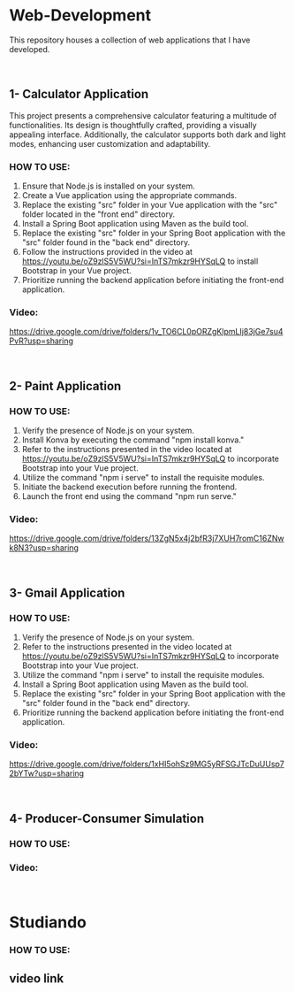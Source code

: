 # Web-Development
This repository houses a collection of web applications that I have developed.

<br>

## 1- Calculator Application
This project presents a comprehensive calculator featuring a multitude of functionalities. Its design is thoughtfully crafted, providing a visually appealing interface. Additionally, the calculator supports both dark and light modes, enhancing user customization and adaptability.

### HOW TO USE:
1. Ensure that Node.js is installed on your system.
2. Create a Vue application using the appropriate commands.
3. Replace the existing "src" folder in your Vue application with the "src" folder located in the "front end" directory.
4. Install a Spring Boot application using Maven as the build tool.
5. Replace the existing "src" folder in your Spring Boot application with the "src" folder found in the "back end" directory.
6. Follow the instructions provided in the video at <u>https://youtu.be/oZ9zlS5V5WU?si=InTS7mkzr9HYSqLQ</u> to install Bootstrap in your Vue project.
7. Prioritize running the backend application before initiating the front-end application.

### Video:
<u>https://drive.google.com/drive/folders/1v_TO6CL0pORZgKlpmLIj83jGe7su4PvR?usp=sharing</u>

<br>

## 2- Paint Application
### HOW TO USE:
1. Verify the presence of Node.js on your system.
2. Install Konva by executing the command "npm install konva."
3. Refer to the instructions presented in the video located at <u>https://youtu.be/oZ9zlS5V5WU?si=InTS7mkzr9HYSqLQ</u> to incorporate Bootstrap into your Vue project.
4. Utilize the command "npm i serve" to install the requisite modules.
5. Initiate the backend execution before running the frontend.
6. Launch the front end using the command "npm run serve."

### Video:
<u>https://drive.google.com/drive/folders/13ZgN5x4j2bfR3j7XUH7romC16ZNwk8N3?usp=sharing</u>

<br>

## 3- Gmail Application
### HOW TO USE:
1. Verify the presence of Node.js on your system.
2. Refer to the instructions presented in the video located at <u>https://youtu.be/oZ9zlS5V5WU?si=InTS7mkzr9HYSqLQ</u> to incorporate Bootstrap into your Vue project.
3. Utilize the command "npm i serve" to install the requisite modules.
4. Install a Spring Boot application using Maven as the build tool.
5. Replace the existing "src" folder in your Spring Boot application with the "src" folder found in the "back end" directory.
6. Prioritize running the backend application before initiating the front-end application.

### Video:
<u>https://drive.google.com/drive/folders/1xHI5ohSz9MG5yRFSGJTcDuUUsp72bYTw?usp=sharing</u>

<br>

## 4- Producer-Consumer Simulation 
### HOW TO USE:

### Video:

<br>

# Studiando 
### HOW TO USE:

## video link
